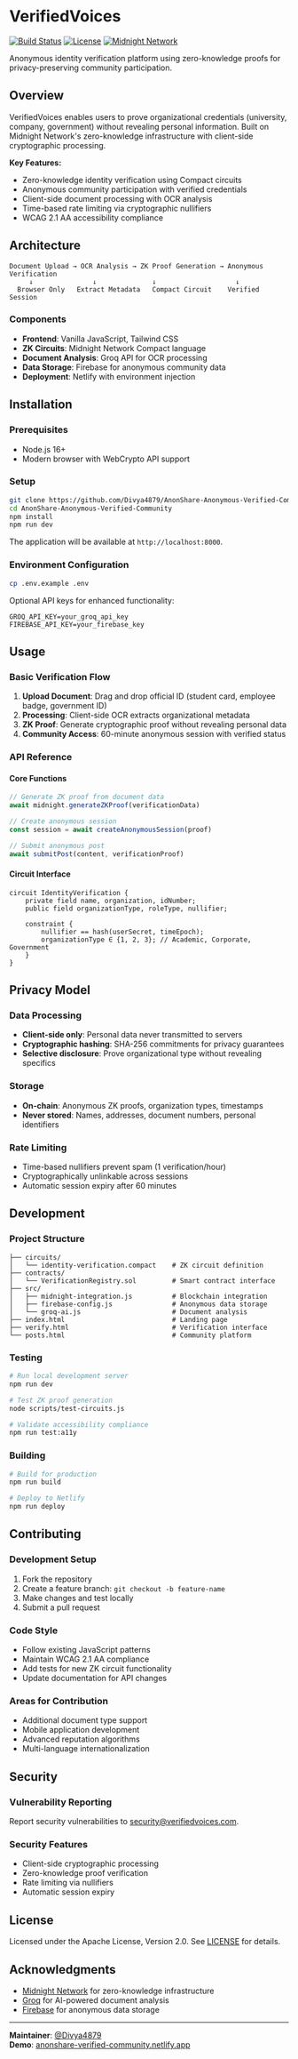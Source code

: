 # VerifiedVoices

[![Build Status](https://img.shields.io/badge/build-passing-brightgreen)](https://anonshare-verified-community.netlify.app)
[![License](https://img.shields.io/badge/License-Apache%202.0-blue.svg)](https://opensource.org/licenses/Apache-2.0)
[![Midnight Network](https://img.shields.io/badge/blockchain-Midnight%20Network-purple)](https://midnight.network)

Anonymous identity verification platform using zero-knowledge proofs for privacy-preserving community participation.

## Overview

VerifiedVoices enables users to prove organizational credentials (university, company, government) without revealing personal information. Built on Midnight Network's zero-knowledge infrastructure with client-side cryptographic processing.

**Key Features:**
- Zero-knowledge identity verification using Compact circuits
- Anonymous community participation with verified credentials
- Client-side document processing with OCR analysis
- Time-based rate limiting via cryptographic nullifiers
- WCAG 2.1 AA accessibility compliance

## Architecture

```
Document Upload → OCR Analysis → ZK Proof Generation → Anonymous Verification
     ↓               ↓              ↓                    ↓
  Browser Only   Extract Metadata   Compact Circuit    Verified Session
```

### Components

- **Frontend**: Vanilla JavaScript, Tailwind CSS
- **ZK Circuits**: Midnight Network Compact language
- **Document Analysis**: Groq API for OCR processing
- **Data Storage**: Firebase for anonymous community data
- **Deployment**: Netlify with environment injection

## Installation

### Prerequisites

- Node.js 16+
- Modern browser with WebCrypto API support

### Setup

```bash
git clone https://github.com/Divya4879/AnonShare-Anonymous-Verified-Community.git
cd AnonShare-Anonymous-Verified-Community
npm install
npm run dev
```

The application will be available at `http://localhost:8000`.

### Environment Configuration

```bash
cp .env.example .env
```

Optional API keys for enhanced functionality:
```env
GROQ_API_KEY=your_groq_api_key
FIREBASE_API_KEY=your_firebase_key
```

## Usage

### Basic Verification Flow

1. **Upload Document**: Drag and drop official ID (student card, employee badge, government ID)
2. **Processing**: Client-side OCR extracts organizational metadata
3. **ZK Proof**: Generate cryptographic proof without revealing personal data
4. **Community Access**: 60-minute anonymous session with verified status

### API Reference

#### Core Functions

```javascript
// Generate ZK proof from document data
await midnight.generateZKProof(verificationData)

// Create anonymous session
const session = await createAnonymousSession(proof)

// Submit anonymous post
await submitPost(content, verificationProof)
```

#### Circuit Interface

```compact
circuit IdentityVerification {
    private field name, organization, idNumber;
    public field organizationType, roleType, nullifier;
    
    constraint {
        nullifier == hash(userSecret, timeEpoch);
        organizationType ∈ {1, 2, 3}; // Academic, Corporate, Government
    }
}
```

## Privacy Model

### Data Processing
- **Client-side only**: Personal data never transmitted to servers
- **Cryptographic hashing**: SHA-256 commitments for privacy guarantees
- **Selective disclosure**: Prove organizational type without revealing specifics

### Storage
- **On-chain**: Anonymous ZK proofs, organization types, timestamps
- **Never stored**: Names, addresses, document numbers, personal identifiers

### Rate Limiting
- Time-based nullifiers prevent spam (1 verification/hour)
- Cryptographically unlinkable across sessions
- Automatic session expiry after 60 minutes

## Development

### Project Structure

```
├── circuits/
│   └── identity-verification.compact    # ZK circuit definition
├── contracts/
│   └── VerificationRegistry.sol         # Smart contract interface
├── src/
│   ├── midnight-integration.js          # Blockchain integration
│   ├── firebase-config.js               # Anonymous data storage
│   └── groq-ai.js                       # Document analysis
├── index.html                           # Landing page
├── verify.html                          # Verification interface
└── posts.html                           # Community platform
```

### Testing

```bash
# Run local development server
npm run dev

# Test ZK proof generation
node scripts/test-circuits.js

# Validate accessibility compliance
npm run test:a11y
```

### Building

```bash
# Build for production
npm run build

# Deploy to Netlify
npm run deploy
```

## Contributing

### Development Setup

1. Fork the repository
2. Create a feature branch: `git checkout -b feature-name`
3. Make changes and test locally
4. Submit a pull request

### Code Style

- Follow existing JavaScript patterns
- Maintain WCAG 2.1 AA compliance
- Add tests for new ZK circuit functionality
- Update documentation for API changes

### Areas for Contribution

- Additional document type support
- Mobile application development
- Advanced reputation algorithms
- Multi-language internationalization

## Security

### Vulnerability Reporting

Report security vulnerabilities to [security@verifiedvoices.com](mailto:security@verifiedvoices.com).

### Security Features

- Client-side cryptographic processing
- Zero-knowledge proof verification
- Rate limiting via nullifiers
- Automatic session expiry

## License

Licensed under the Apache License, Version 2.0. See [LICENSE](LICENSE) for details.

## Acknowledgments

- [Midnight Network](https://midnight.network) for zero-knowledge infrastructure
- [Groq](https://groq.com) for AI-powered document analysis
- [Firebase](https://firebase.google.com) for anonymous data storage

---

**Maintainer**: [@Divya4879](https://github.com/Divya4879)  
**Demo**: [anonshare-verified-community.netlify.app](https://anonshare-verified-community.netlify.app)
